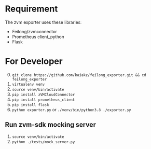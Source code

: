 # Requirement
The zvm exporter uses these libraries:
* Feilong/zvmconnector
* Prometheus client_python
* Flask

# For Developer
0. `git clone https://github.com/kaiakz/feilong_exporter.git && cd feilong_exporter`
1. `virtualenv venv`
2. `source venv/bin/activate`
3. `pip install zVMCloudConnector`
4. `pip install prometheus_client`
5. `pip install flask`
6. `python exporter.py` or `./venv/bin/python3.8 ./exporter.py`

## Run zvm-sdk mocking server
1. `source venv/bin/activate`
2. `python ./tests/mock_server.py`
